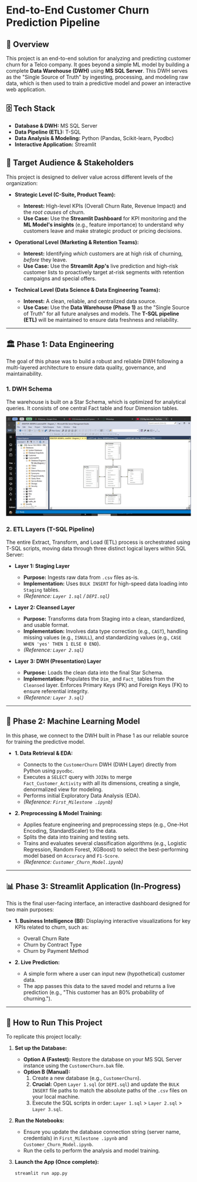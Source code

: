 # End-to-End Customer Churn Prediction Pipeline

## 📜 Overview
This project is an end-to-end solution for analyzing and predicting customer churn for a Telco company. It goes beyond a simple ML model by building a complete **Data Warehouse (DWH)** using **MS SQL Server**. This DWH serves as the "Single Source of Truth" by ingesting, processing, and modeling raw data, which is then used to train a predictive model and power an interactive web application.

## 🗄️ Tech Stack
* **Database & DWH:** MS SQL Server
* **Data Pipeline (ETL):** T-SQL
* **Data Analysis & Modeling:** Python (Pandas, Scikit-learn, Pyodbc)
* **Interactive Application:** Streamlit

## 🎯 Target Audience & Stakeholders
This project is designed to deliver value across different levels of the organization:

* **Strategic Level (C-Suite, Product Team):**
    * **Interest:** High-level KPIs (Overall Churn Rate, Revenue Impact) and the *root causes* of churn.
    * **Use Case:** Use the **Streamlit Dashboard** for KPI monitoring and the **ML Model's insights** (e.g., feature importance) to understand why customers leave and make strategic product or pricing decisions.

* **Operational Level (Marketing & Retention Teams):**
    * **Interest:** Identifying *which* customers are at high risk of churning, *before* they leave.
    * **Use Case:** Use the **Streamlit App's** live prediction and high-risk customer lists to proactively target at-risk segments with retention campaigns and special offers.

* **Technical Level (Data Science & Data Engineering Teams):**
    * **Interest:** A clean, reliable, and centralized data source.
    * **Use Case:** Use the **Data Warehouse (Phase 1)** as the "Single Source of Truth" for all future analyses and models. The **T-SQL pipeline (ETL)** will be maintained to ensure data freshness and reliability.

---

## 🏛️ Phase 1: Data Engineering
The goal of this phase was to build a robust and reliable DWH following a multi-layered architecture to ensure data quality, governance, and maintainability.

### 1. DWH Schema
The warehouse is built on a Star Schema, which is optimized for analytical queries. It consists of one central Fact table and four Dimension tables.

![Project Entity Relationship Diagram (ERD)](Milestone_1/ERD.jpeg)

### 2. ETL Layers (T-SQL Pipeline)
The entire Extract, Transform, and Load (ETL) process is orchestrated using T-SQL scripts, moving data through three distinct logical layers within SQL Server:

* **Layer 1: Staging Layer**
    * **Purpose:** Ingests raw data from `.csv` files as-is.
    * **Implementation:** Uses `BULK INSERT` for high-speed data loading into `Staging` tables.
    * *(Reference: `Layer 1.sql` / `DEPI.sql`)*

* **Layer 2: Cleansed Layer**
    * **Purpose:** Transforms data from Staging into a clean, standardized, and usable format.
    * **Implementation:** Involves data type correction (e.g., `CAST`), handling missing values (e.g., `ISNULL`), and standardizing values (e.g., `CASE WHEN 'yes' THEN 1 ELSE 0 END`).
    * *(Reference: `Layer 2.sql`)*

* **Layer 3: DWH (Presentation) Layer**
    * **Purpose:** Loads the clean data into the final Star Schema.
    * **Implementation:** Populates the `Dim_` and `Fact_` tables from the `Cleansed` layer. Enforces Primary Keys (PK) and Foreign Keys (FK) to ensure referential integrity.
    * *(Reference: `Layer 3.sql`)*

---

## 🧠 Phase 2: Machine Learning Model
In this phase, we connect to the DWH built in Phase 1 as our reliable source for training the predictive model.

* **1. Data Retrieval & EDA:**
    * Connects to the `CustomerChurn` DWH (DWH Layer) directly from Python using `pyodbc`.
    * Executes a `SELECT` query with `JOINs` to merge `Fact_Customer_Activity` with all its dimensions, creating a single, denormalized view for modeling.
    * Performs initial Exploratory Data Analysis (EDA).
    * *(Reference: `First_Milestone .ipynb`)*

* **2. Preprocessing & Model Training:**
    * Applies feature engineering and preprocessing steps (e.g., One-Hot Encoding, StandardScaler) to the data.
    * Splits the data into training and testing sets.
    * Trains and evaluates several classification algorithms (e.g., Logistic Regression, Random Forest, XGBoost) to select the best-performing model based on `Accuracy` and `F1-Score`.
    * *(Reference: `Customer_Churn_Model.ipynb`)*

---

## 📊 Phase 3: Streamlit Application (In-Progress)
This is the final user-facing interface, an interactive dashboard designed for two main purposes:

* **1. Business Intelligence (BI):** Displaying interactive visualizations for key KPIs related to churn, such as:
    * Overall Churn Rate
    * Churn by Contract Type
    * Churn by Payment Method

* **2. Live Prediction:**
    * A simple form where a user can input new (hypothetical) customer data.
    * The app passes this data to the saved model and returns a live prediction (e.g., "This customer has an 80% probability of churning.").

---

## 🚀 How to Run This Project
To replicate this project locally:

1.  **Set up the Database:**
    * **Option A (Fastest):** Restore the database on your MS SQL Server instance using the `CustomerChurn.bak` file.
    * **Option B (Manual):**
        1.  Create a new database (e.g., `CustomerChurn`).
        2.  **Crucial:** Open `Layer 1.sql` (or `DEPI.sql`) and update the `BULK INSERT` file paths to match the absolute paths of the `.csv` files on your local machine.
        3.  Execute the SQL scripts in order: `Layer 1.sql` > `Layer 2.sql` > `Layer 3.sql`.

2.  **Run the Notebooks:**
    * Ensure you update the database connection string (server name, credentials) in `First_Milestone .ipynb` and `Customer_Churn_Model.ipynb`.
    * Run the cells to perform the analysis and model training.

3.  **Launch the App (Once complete):**
    ```bash
    streamlit run app.py
    ```

